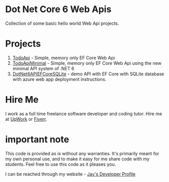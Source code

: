 # Dot Net Core 6 Web Apis

Collection of some basic hello world Web Api projects.

# Projects

1. [TodoApi](TodoApi) - Simple, memory only EF Core Web Api
1. [TodoApiMinimal](TodoApiMinimal) - Simple, memory only EF Core Web Api using the new minimal API system of .NET 6
1. [DotNet6APIEFCoreSQLite](DotNet6APIEFCoreSQLite) - demo API with EF Core with SQLite database with azure web app deployment instructions.

# Hire Me

I work as a full time freelance software developer and coding tutor. Hire me at [UpWork](https://www.upwork.com/fl/vijayasimhabr) or [Fiverr](https://www.fiverr.com/jay_codeguy). 

# important note 

This code is provided as is without any warranties. It's primarily meant for my own personal use, and to make it easy for me share code with my students. Feel free to use this code as it pleases you.

I can be reached through my website - [Jay's Developer Profile](https://jay-study-nildana.github.io/developerprofile)